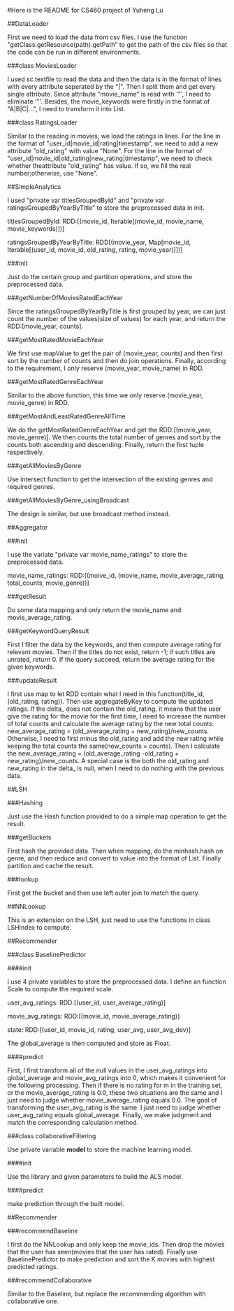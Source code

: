 #Here is the README for CS460 project of Yuheng Lu

##DataLoader

First we need to load the data from csv files. I use the function "getClass.getResource(path).getPath" to  get the path of the csv files  so that the code can be run in different environments.

###class MoviesLoader

I used sc.textfile to read the data and then the data is in the format of lines with every attribute seperated by the "|". Then I split them and get every single attribute. Since attribute "movie_name" is read with '"', I need to eliminate '"'. Besides, the movie_keywords were firstly in the format of "A|B|C|...", I need to transform it into List.

###class RatingsLoader

Similar to the reading in movies, we load the ratings in lines. For the line in the format of "user_id|movie_id|rating|timestamp", we need to add a new attribute "old_rating" with value "None". For the line in the format of "user_id|movie_id|old_rating|new_rating|timestamp", we need to check whether theattribute "old_rating" has value. If so, we fill the real number;otherwise, use "None". 

##SimpleAnalytics

I used "private var titlesGroupedById" and "private var ratingsGroupedByYearByTitle" to store the preprocessed data in init. 

titlesGroupedById: RDD:[(movie_id, Iterable[(movie_id, movie_name, movie_keywords)])]

ratingsGroupedByYearByTitle: RDD[(movie_year, Map[movie_id, Iterable[(user_id, movie_id, old_rating, rating, movie_year)]])]

###init

Just do the certain group and partition operations, and store the preprocessed data.

###getNumberOfMoviesRatedEachYear

Since the ratingsGroupedByYearByTitle is first grouped by year, we can just count the number of the values(size of values) for each year, and return the RDD:[movie_year, counts].

###getMostRatedMovieEachYear

We first use mapValue to get the pair of (movie_year, counts) and then first sort by the number of counts and then do join operations. Finally, according to the requirement, I only reserve (movie_year, movie_name) in RDD.

###getMostRatedGenreEachYear

Similar to the above function, this time we only reserve (movie_year, movie_genre) in RDD.

###getMostAndLeastRatedGenreAllTime

We do the getMostRatedGenreEachYear and get the RDD:[(movie_year, movie_genre)]. We then counts the total number of genres and sort by the counts both ascending and descending. Finally, return the first tuple respectively.

###getAllMoviesByGenre

Use intersect function to get the intersection of the existing genres and required genres.

###getAllMoviesByGenre_usingBroadcast

The design is similar, but use broadcast method instead.


##Aggregator

###init

I use the variate "private var movie_name_ratings" to store the preprocessed data. 

movie_name_ratings: RDD:[(moive_id, (movie_name, movie_average_rating, total_counts, movie_genre))]

###getResult

Do some data mapping and only return the movie_name and movie_average_rating.

###getKeywordQueryResult

First I filter the data by the keywords, and then compute average rating for relevant movies. Then if the titles do not exist, return -1; if such titles are unrated, return 0. If the query succeed, return the average rating for the given keywords.

###updateResult

I first use map to let RDD contain what I need in this function(title_id, (old_rating, rating)). Then use aggregateByKey to compute the updated ratings. If the delta_ does not contain the old_rating, it means that the user give the rating for the movie for the first time, I need to increase the number of total counts and calculate the average rating by the new total counts: new_average_rating = (old_average_rating + new_rating)/new_counts. Otherwise, I need to first minus the old_rating and add the new rating while keeping the total counts the same(new_counts = counts). Then I calculate the new_average_rating = (old_average_rating -old_rating + new_rating)/new_counts. A special case is the both the old_rating and new_rating in the delta_ is null, when I need to do nothing with the previous data.

##LSH

###Hashing

Just use the Hash function provided to do a simple map operation to get the result.

###getBuckets

First hash the provided data. Then when mapping, do the minhash.hash on genre, and then reduce and convert to value into the format of List. Finally partition and cache the result.

###lookup

First get the bucket and then use left outer join to match the query.

##NNLookup

This is an extension on the LSH, just need to use the functions in class LSHIndex to compute.


##Recommender

###class BaselinePredictor

####init

I use 4 private variables to store the preprocessed data. I define an function Scale to compute the required scale.

user_avg_ratings: RDD:[(user_id, user_average_rating)]

movie_avg_ratings: RDD:[(movie_id, movie_average_rating)]

state: RDD:[(user_id, movie_id, rating, user_avg, user_avg_dev)]

The global_average is then computed and store as Float.

####predict

First, I first transform all of the null values in the user_avg_ratings into global_average and movie_avg_ratings into 0, which makes it convenient for the following processing. Then if there is no rating for m in the training set, or the movie_average_rating is 0.0, these two situations are the same and I just need to judge whether movie_average_rating equals 0.0. The goal of transforming the user_avg_rating is the same: I just need to judge whether user_avg_rating equals global_average. Finally, we make judgment and match the corresponding calculation method.


###class collaborativeFiltering

Use private variable **model** to store the machine learning model.

####init

Use the library and given parameters to build the ALS model.

####predict

make prediction through the built model.


##Recommender

###recommendBaseline

I first do the NNLookup and only keep the movie_ids. Then drop the movies that the user has seen(movies that the user has rated). Finally use BaselinePredictor to make prediction and sort the K movies with highest predicted ratings.


###recommendCollaborative

Similar to the Baseline, but replace the recommending algorithm with collaborative one.












